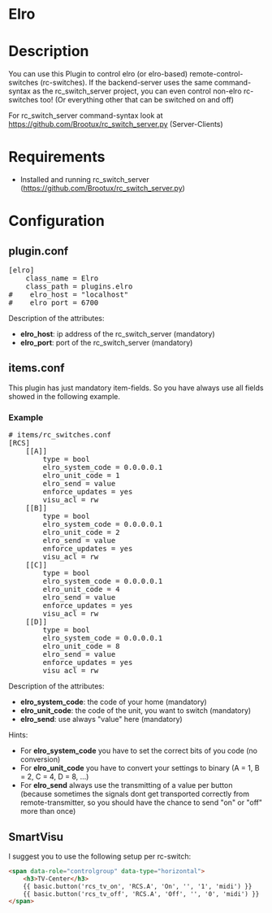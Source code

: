 # Elro

# Description

You can use this Plugin to control elro (or elro-based) remote-control-switches (rc-switches). If the backend-server uses the same command-syntax as the rc_switch_server project, you can even control non-elro rc-switches too! (Or everything other that can be switched on and off)

For rc_switch_server command-syntax look at https://github.com/Brootux/rc_switch_server.py (Server-Clients)

# Requirements

  * Installed and running rc_switch_server (https://github.com/Brootux/rc_switch_server.py)

# Configuration
## plugin.conf

<pre>
[elro]
    class_name = Elro
    class_path = plugins.elro
#    elro_host = "localhost"
#    elro_port = 6700
</pre>

Description of the attributes:

* __elro_host__: ip address of the rc_switch_server (mandatory)
* __elro_port__: port of the rc_switch_server (mandatory)

## items.conf

This plugin has just mandatory item-fields. So you have always use all fields showed in the following example.

### Example

<pre>
# items/rc_switches.conf
[RCS]
    [[A]]
        type = bool
        elro_system_code = 0.0.0.0.1
        elro_unit_code = 1
        elro_send = value
        enforce_updates = yes
        visu_acl = rw
    [[B]]
        type = bool
        elro_system_code = 0.0.0.0.1
        elro_unit_code = 2
        elro_send = value
        enforce_updates = yes
        visu_acl = rw
    [[C]]
        type = bool
        elro_system_code = 0.0.0.0.1
        elro_unit_code = 4
        elro_send = value
        enforce_updates = yes
        visu_acl = rw
    [[D]]
        type = bool
        elro_system_code = 0.0.0.0.1
        elro_unit_code = 8
        elro_send = value
        enforce_updates = yes
        visu_acl = rw
</pre>

Description of the attributes:

* __elro_system_code__: the code of your home (mandatory)
* __elro_unit_code__: the code of the unit, you want to switch (mandatory)
* __elro_send__: use always "value" here (mandatory)

Hints:
* For __elro_system_code__ you have to set the correct bits of you code (no conversion)
* For __elro_unit_code__ you have to convert your settings to binary (A = 1, B = 2, C = 4, D = 8, ...)
* For __elro_send__ always use the transmitting of a value per button (because sometimes the signals dont get transported correctly from remote-transmitter, so you should have the chance to send "on" or "off" more than once)

## SmartVisu

I suggest you to use the following setup per rc-switch:


```html
<span data-role="controlgroup" data-type="horizontal">
	<h3>TV-Center</h3>
	{{ basic.button('rcs_tv_on', 'RCS.A', 'On', '', '1', 'midi') }}
	{{ basic.button('rcs_tv_off', 'RCS.A', 'Off', '', '0', 'midi') }}
</span>
```
